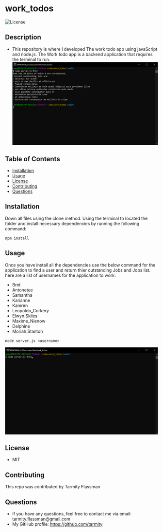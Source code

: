 # work_todos
![License](https://img.shields.io/github/license/tarmity/budget-tracker)

## Description
  * This repository is where I developed The work todo app using javaScript and node.js. The Work todo app is a backend application that requires the terminal to run.
  ![img](https://github.com/Tarmity/work_todos/blob/main/assets/results.png?raw=true)
  

  ## Table of Contents
  * [Installation](#installation)
  * [Usage](#Usage)
  * [License](#License)
  * [Contributing](#Contributing)
  * [Questions](#Questions)
  

  ## Installation
  Down all files using the clone method. Using the terminal to located the folder and install necessary dependencies by running the following command:
  
    npm install

  ## Usage
  Once you have install all the dependencies use the below command for the application to find a user and return thier outstanding Jobs and Jobs list.
  here are a list of usernames for the application to work:
  - Bret
  - Antonetee
  - Samantha
  - Karianne
  - Kamren
  - Leopoldo_Corkery
  - Elwyn.Skiles
  - Maxime_Nienow
  - Delphine
  - Moriah.Stanton
  
  ```
  node server.js <username>
  ```
   ![img](https://github.com/Tarmity/work_todos/blob/main/assets/username.png?raw=true)
  
  ## License
  * MIT

  ## Contributing
  This repo was contributed by Tarmity Flassman

  ## Questions
  * If you have any questions, feel free to contact me via email: tarmity.flassman@gmail.com
  * My GitHub profile: https://github.com/tarmity
